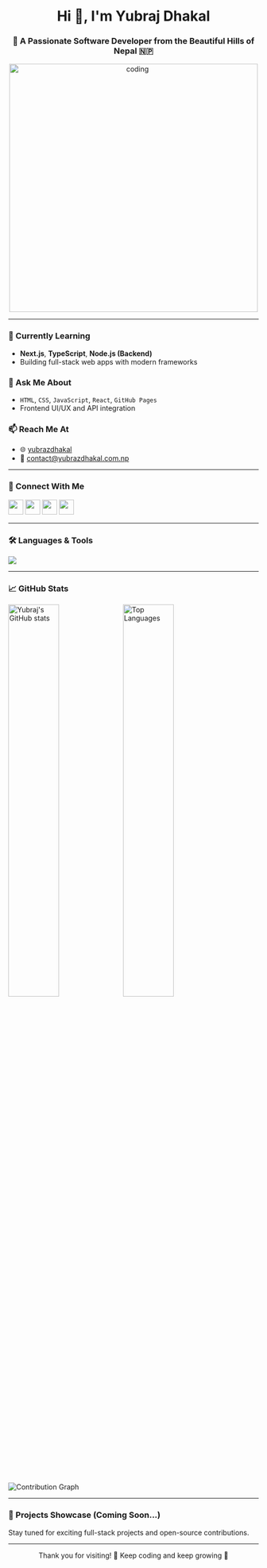 <h1 align="center">Hi 👋, I'm Yubraj Dhakal</h1>
<h3 align="center">🚀 A Passionate Software Developer from the Beautiful Hills of Nepal 🇳🇵</h3>

<p align="center">
  <img src="https://user-images.githubusercontent.com/74038190/225813708-98b745f2-7d22-48cf-9150-083f1b00d6c9.gif" alt="coding" width="500"/>
</p>

---

### 🌱 Currently Learning
- **Next.js**, **TypeScript**, **Node.js (Backend)**
- Building full-stack web apps with modern frameworks

### 💬 Ask Me About
- `HTML`, `CSS`, `JavaScript`, `React`, `GitHub Pages`
- Frontend UI/UX and API integration

### 📫 Reach Me At
- 🌐 [yubrazdhakal](https://yubrazdhakal.com.np)
- 📧 contact@yubrazdhakal.com.np

---

### 🔗 Connect With Me

<p align="left">
  <a href="https://twitter.com/yubraj__dhakal" target="_blank"><img src="https://skillicons.dev/icons?i=twitter" height="30" /></a>
  <a href="https://fb.com/yubraj dhakal upamanyu" target="_blank"><img src="https://skillicons.dev/icons?i=facebook" height="30" /></a>
  <a href="https://instagram.com/yubraj__dhakal" target="_blank"><img src="https://skillicons.dev/icons?i=instagram" height="30" /></a>
  <a href="https://www.linkedin.com/in/yubraj-dhakal-3b263428a/" target="_blank"><img src="https://skillicons.dev/icons?i=linkedin" height="30" /></a>
</p>

---

### 🛠️ Languages & Tools

<p align="left">
  <img src="https://skillicons.dev/icons?i=html,css,js,react,nextjs,nodejs,figma,tailwind,github,vscode" />
</p>

---

### 📈 GitHub Stats

<p align="left">
  <img src="https://github-readme-stats.vercel.app/api?username=upamanyu-coder&show_icons=true&theme=tokyonight" alt="Yubraj's GitHub stats" width="45%" />
  <img src="https://github-readme-stats.vercel.app/api/top-langs/?username=upamanyu-coder&layout=compact&theme=tokyonight" alt="Top Languages" width="45%" />
</p>



<p align="left">
  <img src="https://github-readme-activity-graph.vercel.app/graph?username=upamanyu-coder&theme=tokyo-night" alt="Contribution Graph"/>
</p>

---

### 🚀 Projects Showcase (Coming Soon...)
Stay tuned for exciting full-stack projects and open-source contributions.

---

<p align="center">Thank you for visiting! 🌟 Keep coding and keep growing 🚀</p>

